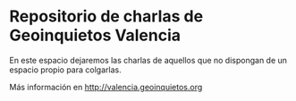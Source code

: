 Repositorio de charlas de Geoinquietos Valencia
==========================================================


En este espacio dejaremos las charlas de aquellos que
no dispongan de un espacio propio para colgarlas.

Más información en http://valencia.geoinquietos.org



